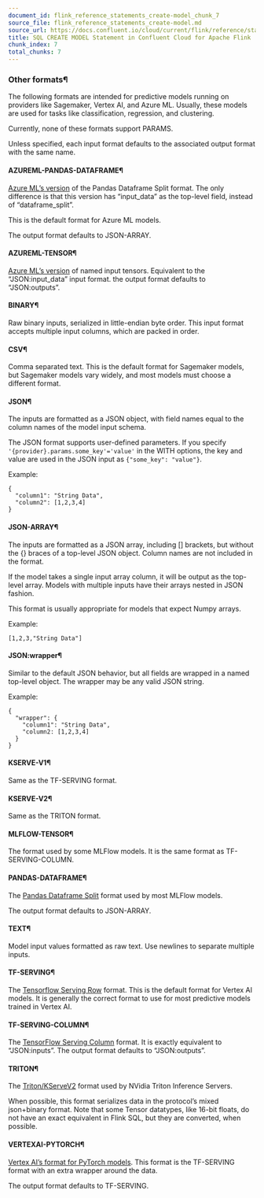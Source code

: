 ```yaml
---
document_id: flink_reference_statements_create-model_chunk_7
source_file: flink_reference_statements_create-model.md
source_url: https://docs.confluent.io/cloud/current/flink/reference/statements/create-model.html
title: SQL CREATE MODEL Statement in Confluent Cloud for Apache Flink
chunk_index: 7
total_chunks: 7
---
```


### Other formats¶

The following formats are intended for predictive models running on providers like Sagemaker, Vertex AI, and Azure ML. Usually, these models are used for tasks like classification, regression, and clustering.

Currently, none of these formats support PARAMS.

Unless specified, each input format defaults to the associated output format with the same name.

#### AZUREML-PANDAS-DATAFRAME¶

[Azure ML’s version](https://learn.microsoft.com/en-us/azure/machine-learning/how-to-deploy-mlflow-models#payload-example-for-a-json-serialized-pandas-dataframe-in-the-split-orientation) of the Pandas Dataframe Split format. The only difference is that this version has “input_data” as the top-level field, instead of “dataframe_split”.

This is the default format for Azure ML models.

The output format defaults to JSON-ARRAY.

#### AZUREML-TENSOR¶

[Azure ML’s version](https://learn.microsoft.com/en-us/azure/machine-learning/how-to-deploy-mlflow-models#payload-example-for-a-named-tensor-input) of named input tensors. Equivalent to the “JSON:input_data” input format. the output format defaults to “JSON:outputs”.

#### BINARY¶

Raw binary inputs, serialized in little-endian byte order. This input format accepts multiple input columns, which are packed in order.

#### CSV¶

Comma separated text. This is the default format for Sagemaker models, but Sagemaker models vary widely, and most models must choose a different format.

#### JSON¶

The inputs are formatted as a JSON object, with field names equal to the column names of the model input schema.

The JSON format supports user-defined parameters. If you specify `'{provider}.params.some_key'='value'` in the WITH options, the key and value are used in the JSON input as `{"some_key": "value"}`.

Example:

    {
      "column1": "String Data",
      "column2": [1,2,3,4]
    }

#### JSON-ARRAY¶

The inputs are formatted as a JSON array, including [] brackets, but without the {} braces of a top-level JSON object. Column names are not included in the format.

If the model takes a single input array column, it will be output as the top-level array. Models with multiple inputs have their arrays nested in JSON fashion.

This format is usually appropriate for models that expect Numpy arrays.

Example:

    [1,2,3,"String Data"]

#### JSON:wrapper¶

Similar to the default JSON behavior, but all fields are wrapped in a named top-level object. The wrapper may be any valid JSON string.

Example:

    {
      "wrapper": {
        "column1": "String Data",
        "column2: [1,2,3,4]
      }
    }

#### KSERVE-V1¶

Same as the TF-SERVING format.

#### KSERVE-V2¶

Same as the TRITON format.

#### MLFLOW-TENSOR¶

The format used by some MLFlow models. It is the same format as TF-SERVING-COLUMN.

#### PANDAS-DATAFRAME¶

The [Pandas Dataframe Split](https://mlflow.org/docs/latest/deployment/deploy-model-locally.html#json-input) format used by most MLFlow models.

The output format defaults to JSON-ARRAY.

#### TEXT¶

Model input values formatted as raw text. Use newlines to separate multiple inputs.

#### TF-SERVING¶

The [Tensorflow Serving Row](https://www.tensorflow.org/tfx/serving/api_rest#request_format_2) format. This is the default format for Vertex AI models. It is generally the correct format to use for most predictive models trained in Vertex AI.

#### TF-SERVING-COLUMN¶

The [TensorFlow Serving Column](https://www.tensorflow.org/tfx/serving/api_rest#specifying_input_tensors_in_column_format) format. It is exactly equivalent to “JSON:inputs”. The output format defaults to “JSON:outputs”.

#### TRITON¶

The [Triton/KServeV2](https://github.com/kserve/kserve/blob/master/docs/predict-api/v2/required_api.md) format used by NVidia Triton Inference Servers.

When possible, this format serializes data in the protocol’s mixed json+binary format. Note that some Tensor datatypes, like 16-bit floats, do not have an exact equivalent in Flink SQL, but they are converted, when possible.

#### VERTEXAI-PYTORCH¶

[Vertex AI’s format for PyTorch models](https://cloud.google.com/vertex-ai/docs/predictions/get-online-predictions#request-body-details). This format is the TF-SERVING format with an extra wrapper around the data.

The output format defaults to TF-SERVING.
